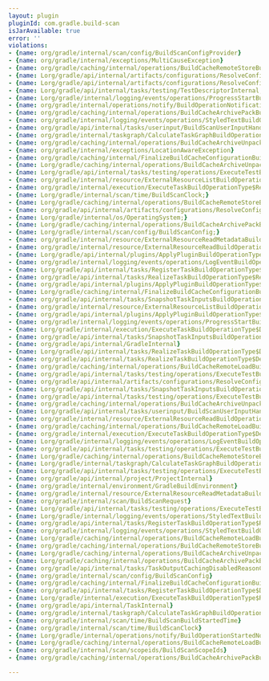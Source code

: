 ```yaml
---
layout: plugin
pluginId: com.gradle.build-scan
isJarAvailable: true
error: ''
violations:
- {name: org/gradle/internal/scan/config/BuildScanConfigProvider}
- {name: org/gradle/internal/exceptions/MultiCauseException}
- {name: org/gradle/caching/internal/operations/BuildCacheRemoteStoreBuildOperationType$Details}
- {name: Lorg/gradle/api/internal/artifacts/configurations/ResolveConfigurationDependenciesBuildOperationType$Result;}
- {name: Lorg/gradle/api/internal/artifacts/configurations/ResolveConfigurationDependenciesBuildOperationType$Details;}
- {name: Lorg/gradle/api/internal/tasks/testing/TestDescriptorInternal;}
- {name: Lorg/gradle/internal/logging/events/operations/ProgressStartBuildOperationProgressDetails;}
- {name: org/gradle/internal/operations/notify/BuildOperationNotificationListenerRegistrar}
- {name: org/gradle/caching/internal/operations/BuildCacheArchivePackBuildOperationType$Result}
- {name: org/gradle/internal/logging/events/operations/StyledTextBuildOperationProgressDetails$Span}
- {name: org/gradle/api/internal/tasks/userinput/BuildScanUserInputHandler}
- {name: org/gradle/internal/taskgraph/CalculateTaskGraphBuildOperationType$Result}
- {name: org/gradle/caching/internal/operations/BuildCacheArchiveUnpackBuildOperationType$Details}
- {name: org/gradle/internal/exceptions/LocationAwareException}
- {name: org/gradle/caching/internal/FinalizeBuildCacheConfigurationBuildOperationType$Details}
- {name: Lorg/gradle/caching/internal/operations/BuildCacheArchiveUnpackBuildOperationType$Details;}
- {name: Lorg/gradle/api/internal/tasks/testing/operations/ExecuteTestBuildOperationType$Output;}
- {name: org/gradle/internal/resource/ExternalResourceListBuildOperationType$Details}
- {name: org/gradle/internal/execution/ExecuteTaskBuildOperationType$Result}
- {name: Lorg/gradle/internal/scan/time/BuildScanClock;}
- {name: Lorg/gradle/caching/internal/operations/BuildCacheRemoteStoreBuildOperationType$Result;}
- {name: org/gradle/api/internal/artifacts/configurations/ResolveConfigurationDependenciesBuildOperationType$Result}
- {name: Lorg/gradle/internal/os/OperatingSystem;}
- {name: Lorg/gradle/caching/internal/operations/BuildCacheArchivePackBuildOperationType$Details;}
- {name: Lorg/gradle/internal/scan/config/BuildScanConfig;}
- {name: org/gradle/internal/resource/ExternalResourceReadMetadataBuildOperationType$Result}
- {name: org/gradle/internal/resource/ExternalResourceReadBuildOperationType$Details}
- {name: Lorg/gradle/api/internal/plugins/ApplyPluginBuildOperationType$Details;}
- {name: org/gradle/internal/logging/events/operations/LogEventBuildOperationProgressDetails}
- {name: Lorg/gradle/api/internal/tasks/RegisterTaskBuildOperationType$Details;}
- {name: org/gradle/api/internal/tasks/RealizeTaskBuildOperationType$Result}
- {name: org/gradle/api/internal/plugins/ApplyPluginBuildOperationType$Details}
- {name: Lorg/gradle/caching/internal/FinalizeBuildCacheConfigurationBuildOperationType$Result;}
- {name: org/gradle/api/internal/tasks/SnapshotTaskInputsBuildOperationType$Details}
- {name: org/gradle/internal/resource/ExternalResourceListBuildOperationType$Result}
- {name: org/gradle/api/internal/plugins/ApplyPluginBuildOperationType$Result}
- {name: org/gradle/internal/logging/events/operations/ProgressStartBuildOperationProgressDetails}
- {name: Lorg/gradle/internal/execution/ExecuteTaskBuildOperationType$Details;}
- {name: org/gradle/api/internal/tasks/SnapshotTaskInputsBuildOperationType$Result}
- {name: org/gradle/api/internal/GradleInternal}
- {name: Lorg/gradle/api/internal/tasks/RealizeTaskBuildOperationType$Details;}
- {name: org/gradle/api/internal/tasks/RealizeTaskBuildOperationType$Details}
- {name: org/gradle/caching/internal/operations/BuildCacheRemoteLoadBuildOperationType$Result}
- {name: org/gradle/api/internal/tasks/testing/operations/ExecuteTestBuildOperationType$Result}
- {name: org/gradle/api/internal/artifacts/configurations/ResolveConfigurationDependenciesBuildOperationType$Details}
- {name: Lorg/gradle/api/internal/tasks/SnapshotTaskInputsBuildOperationType$Result;}
- {name: org/gradle/api/internal/tasks/testing/operations/ExecuteTestBuildOperationType$Details}
- {name: org/gradle/caching/internal/operations/BuildCacheArchiveUnpackBuildOperationType$Result}
- {name: Lorg/gradle/api/internal/tasks/userinput/BuildScanUserInputHandler;}
- {name: org/gradle/internal/resource/ExternalResourceReadBuildOperationType$Result}
- {name: org/gradle/caching/internal/operations/BuildCacheRemoteLoadBuildOperationType$Details}
- {name: org/gradle/internal/execution/ExecuteTaskBuildOperationType$Details}
- {name: Lorg/gradle/internal/logging/events/operations/LogEventBuildOperationProgressDetails;}
- {name: org/gradle/api/internal/tasks/testing/operations/ExecuteTestBuildOperationType$Output}
- {name: Lorg/gradle/caching/internal/operations/BuildCacheRemoteStoreBuildOperationType$Details;}
- {name: Lorg/gradle/internal/taskgraph/CalculateTaskGraphBuildOperationType$Result;}
- {name: Lorg/gradle/api/internal/tasks/testing/operations/ExecuteTestBuildOperationType$Details;}
- {name: org/gradle/api/internal/project/ProjectInternal}
- {name: org/gradle/internal/environment/GradleBuildEnvironment}
- {name: org/gradle/internal/resource/ExternalResourceReadMetadataBuildOperationType$Details}
- {name: org/gradle/internal/scan/BuildScanRequest}
- {name: Lorg/gradle/api/internal/tasks/testing/operations/ExecuteTestBuildOperationType$Result;}
- {name: Lorg/gradle/internal/logging/events/operations/StyledTextBuildOperationProgressDetails;}
- {name: org/gradle/api/internal/tasks/RegisterTaskBuildOperationType$Result}
- {name: org/gradle/internal/logging/events/operations/StyledTextBuildOperationProgressDetails}
- {name: Lorg/gradle/caching/internal/operations/BuildCacheRemoteLoadBuildOperationType$Details;}
- {name: org/gradle/caching/internal/operations/BuildCacheRemoteStoreBuildOperationType$Result}
- {name: Lorg/gradle/caching/internal/operations/BuildCacheArchiveUnpackBuildOperationType$Result;}
- {name: Lorg/gradle/caching/internal/operations/BuildCacheArchivePackBuildOperationType$Result;}
- {name: org/gradle/api/internal/tasks/TaskOutputCachingDisabledReasonCategory}
- {name: org/gradle/internal/scan/config/BuildScanConfig}
- {name: org/gradle/caching/internal/FinalizeBuildCacheConfigurationBuildOperationType$Result}
- {name: org/gradle/api/internal/tasks/RegisterTaskBuildOperationType$Details}
- {name: Lorg/gradle/internal/execution/ExecuteTaskBuildOperationType$Result;}
- {name: org/gradle/api/internal/TaskInternal}
- {name: org/gradle/internal/taskgraph/CalculateTaskGraphBuildOperationType$Details}
- {name: org/gradle/internal/scan/time/BuildScanBuildStartedTime}
- {name: org/gradle/internal/scan/time/BuildScanClock}
- {name: Lorg/gradle/internal/operations/notify/BuildOperationStartedNotification;}
- {name: Lorg/gradle/caching/internal/operations/BuildCacheRemoteLoadBuildOperationType$Result;}
- {name: org/gradle/internal/scan/scopeids/BuildScanScopeIds}
- {name: org/gradle/caching/internal/operations/BuildCacheArchivePackBuildOperationType$Details}

---
```

